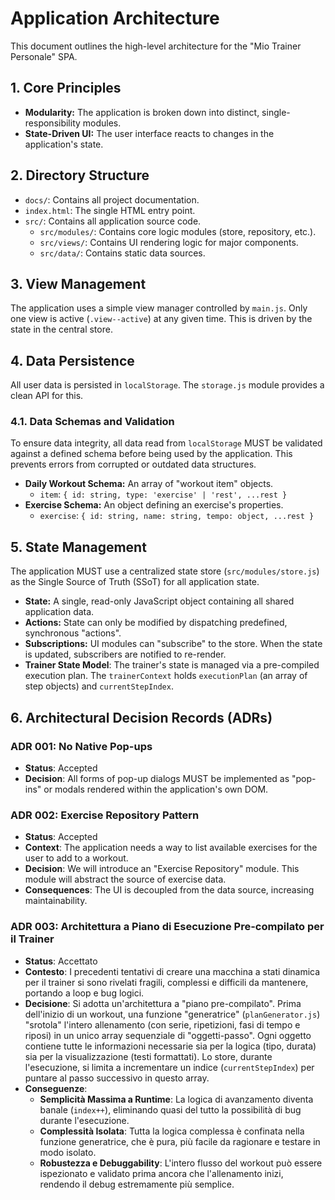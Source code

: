 # Application Architecture

This document outlines the high-level architecture for the "Mio Trainer Personale" SPA.

## 1. Core Principles

-   **Modularity:** The application is broken down into distinct, single-responsibility modules.
-   **State-Driven UI:** The user interface reacts to changes in the application's state.

## 2. Directory Structure

-   `docs/`: Contains all project documentation.
-   `index.html`: The single HTML entry point.
-   `src/`: Contains all application source code.
    -   `src/modules/`: Contains core logic modules (store, repository, etc.).
    -   `src/views/`: Contains UI rendering logic for major components.
    -   `src/data/`: Contains static data sources.

## 3. View Management

The application uses a simple view manager controlled by `main.js`. Only one view is active (`.view--active`) at any given time. This is driven by the state in the central store.

## 4. Data Persistence

All user data is persisted in `localStorage`. The `storage.js` module provides a clean API for this.

### 4.1. Data Schemas and Validation
To ensure data integrity, all data read from `localStorage` MUST be validated against a defined schema before being used by the application. This prevents errors from corrupted or outdated data structures.

- **Daily Workout Schema:** An array of "workout item" objects.
  - `item`: `{ id: string, type: 'exercise' | 'rest', ...rest }`
- **Exercise Schema:** An object defining an exercise's properties.
  - `exercise`: `{ id: string, name: string, tempo: object, ...rest }`

## 5. State Management

The application MUST use a centralized state store (`src/modules/store.js`) as the Single Source of Truth (SSoT) for all application state.
-   **State:** A single, read-only JavaScript object containing all shared application data.
-   **Actions:** State can only be modified by dispatching predefined, synchronous "actions".
-   **Subscriptions:** UI modules can "subscribe" to the store. When the state is updated, subscribers are notified to re-render.
-   **Trainer State Model**: The trainer's state is managed via a pre-compiled execution plan. The `trainerContext` holds `executionPlan` (an array of step objects) and `currentStepIndex`.

## 6. Architectural Decision Records (ADRs)

### ADR 001: No Native Pop-ups
-   **Status**: Accepted
-   **Decision**: All forms of pop-up dialogs MUST be implemented as "pop-ins" or modals rendered within the application's own DOM.

### ADR 002: Exercise Repository Pattern
-   **Status**: Accepted
-   **Context**: The application needs a way to list available exercises for the user to add to a workout.
-   **Decision**: We will introduce an "Exercise Repository" module. This module will abstract the source of exercise data.
-   **Consequences**: The UI is decoupled from the data source, increasing maintainability.

### ADR 003: Architettura a Piano di Esecuzione Pre-compilato per il Trainer
-   **Status**: Accettato
-   **Contesto**: I precedenti tentativi di creare una macchina a stati dinamica per il trainer si sono rivelati fragili, complessi e difficili da mantenere, portando a loop e bug logici.
-   **Decisione**: Si adotta un'architettura a "piano pre-compilato". Prima dell'inizio di un workout, una funzione "generatrice" (`planGenerator.js`) "srotola" l'intero allenamento (con serie, ripetizioni, fasi di tempo e riposi) in un unico array sequenziale di "oggetti-passo". Ogni oggetto contiene tutte le informazioni necessarie sia per la logica (tipo, durata) sia per la visualizzazione (testi formattati). Lo store, durante l'esecuzione, si limita a incrementare un indice (`currentStepIndex`) per puntare al passo successivo in questo array.
-   **Conseguenze**:
    -   **Semplicità Massima a Runtime**: La logica di avanzamento diventa banale (`index++`), eliminando quasi del tutto la possibilità di bug durante l'esecuzione.
    -   **Complessità Isolata**: Tutta la logica complessa è confinata nella funzione generatrice, che è pura, più facile da ragionare e testare in modo isolato.
    -   **Robustezza e Debuggability**: L'intero flusso del workout può essere ispezionato e validato prima ancora che l'allenamento inizi, rendendo il debug estremamente più semplice.
